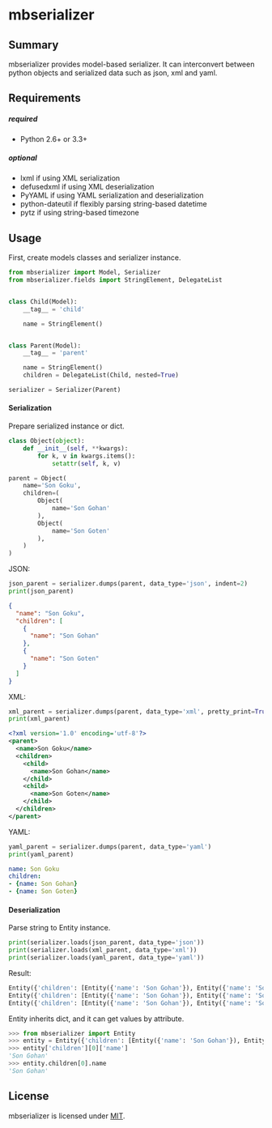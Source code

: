 # mbserializer

## Summary
mbserializer provides model-based serializer.
It can interconvert between python objects and serialized data such as json, xml and yaml.

## Requirements
##### required
- Python 2.6+ or 3.3+

##### optional
- lxml if using XML serialization
- defusedxml if using XML deserialization
- PyYAML if using YAML serialization and deserialization
- python-dateutil if flexibly parsing string-based datetime
- pytz if using string-based timezone

## Usage

First, create models classes and serializer instance.
```python
from mbserializer import Model, Serializer
from mbserializer.fields import StringElement, DelegateList


class Child(Model):
    __tag__ = 'child'

    name = StringElement()


class Parent(Model):
    __tag__ = 'parent'

    name = StringElement()
    children = DelegateList(Child, nested=True)

serializer = Serializer(Parent)
```

#### Serialization

Prepare serialized instance or dict.
```python
class Object(object):
    def __init__(self, **kwargs):
        for k, v in kwargs.items():
            setattr(self, k, v)

parent = Object(
    name='Son Goku',
    children=(
        Object(
            name='Son Gohan'
        ),
        Object(
            name='Son Goten'
        ),
    )
)
```

JSON:
```python
json_parent = serializer.dumps(parent, data_type='json', indent=2)
print(json_parent)
```
```json
{
  "name": "Son Goku",
  "children": [
    {
      "name": "Son Gohan"
    },
    {
      "name": "Son Goten"
    }
  ]
}
```
XML:
```python
xml_parent = serializer.dumps(parent, data_type='xml', pretty_print=True)
print(xml_parent)
```
```xml
<?xml version='1.0' encoding='utf-8'?>
<parent>
  <name>Son Goku</name>
  <children>
    <child>
      <name>Son Gohan</name>
    </child>
    <child>
      <name>Son Goten</name>
    </child>
  </children>
</parent>
```
YAML:
```python
yaml_parent = serializer.dumps(parent, data_type='yaml')
print(yaml_parent)
```
```yaml
name: Son Goku
children:
- {name: Son Gohan}
- {name: Son Goten}
```
#### Deserialization
Parse string to Entity instance.
```python
print(serializer.loads(json_parent, data_type='json'))
print(serializer.loads(xml_parent, data_type='xml'))
print(serializer.loads(yaml_parent, data_type='yaml'))
```
Result:
```python
Entity({'children': [Entity({'name': 'Son Gohan'}), Entity({'name': 'Son Goten'})], 'name': 'Son Goku'})
Entity({'children': [Entity({'name': 'Son Gohan'}), Entity({'name': 'Son Goten'})], 'name': 'Son Goku'})
Entity({'children': [Entity({'name': 'Son Gohan'}), Entity({'name': 'Son Goten'})], 'name': 'Son Goku'})
```
Entity inherits dict, and it can get values by attribute.
```python
>>> from mbserializer import Entity
>>> entity = Entity({'children': [Entity({'name': 'Son Gohan'}), Entity({'name': 'Son Goten'})], 'name': 'Son Goku'})
>>> entity['children'][0]['name']
'Son Gohan'
>>> entity.children[0].name
'Son Gohan'
```
## License

mbserializer is licensed under [MIT](http://www.opensource.org/licenses/mit-license.php "Read more about the MIT license form").